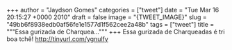
+++
author = "Jaydson Gomes"
categories = ["tweet"]
date = "Tue Mar 16 20:15:27 +0000 2010"
draft = false
image = "{TWEET_IMAGE}"
slug = "49bb6f8938edb0af56fe1e1577d1f562cee2a48b"
tags = ["tweet"]
title = """Essa gurizada de Charquea..."""
+++
Essa gurizada de Charqueadas é tri boa tchê! http://tinyurl.com/ygnulfy

